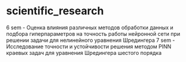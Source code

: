 # scientific_research
6 sem - Оценка влияния различных методов обработки данных и подбора гиперпараметров на точность работы нейронной сети при решении задачи для нелинейного уравнения Шредингера
7 sem - Исследование точности и устойчивости решения методом PINN краевых задач для уравнения Шредингера шестого порядка
